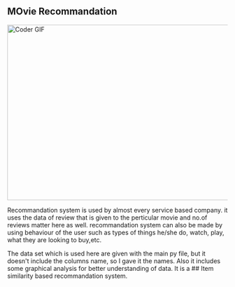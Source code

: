 ## MOvie Recommandation 

<img align="center" src="https://image.slidesharecdn.com/masterrecommendersystems-150830115910-lva1-app6891/95/recommender-systems-27-638.jpg?cb=1498977515" alt="Coder GIF" width="750" height="400">

Recommandation system is used by almost every service based company.
it uses the data of review that is given to the perticular movie and no.of reviews matter here as well.
recommandation system can also be made by using behaviour of the user such as types of things he/she do, watch, play, what they are looking to buy,etc.


The data set which is used here are given with the main py file, but it doesn't include the columns name, so I gave it the names.
Also it includes some graphical analysis for better understanding of data.
It is a ## Item similarity based recommandation system.


